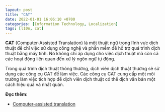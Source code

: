 ```yaml
---
layout: post
title: "CAT"
date: 2022-01-01 16:06:10 +0700
categories: [Information Technology, Localization]
tags: [l10n, cat]
---
```


**CAT** (Computer-Assisted Translation) là một thuật ngữ trong lĩnh vực dịch thuật để chỉ việc sử dụng công nghệ và phần mềm để hỗ trợ quá trình dịch thuật bằng máy tính. Nó không chỉ áp dụng cho việc dịch thuật mà còn cả các hoạt động liên quan đến xử lý ngôn ngữ tự động.

Trong quá trình dịch thuật thông thường, dịch viên dịch thuật thường sẽ sử dụng các công cụ CAT để làm việc. Các công cụ CAT cung cấp một môi trường làm việc tích hợp để dịch viên dịch thuật có thể dịch văn bản một cách hiệu quả và nhất quán.

**Đọc thêm**:
- [Computer-assisted translation](https://en.wikipedia.org/wiki/Computer-assisted_translation)
